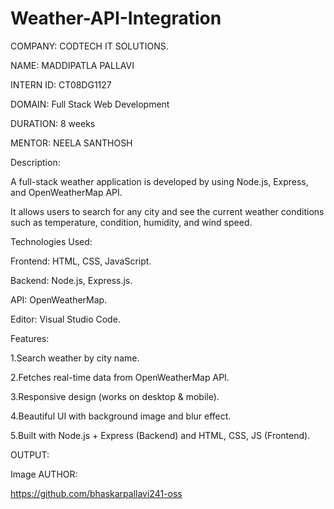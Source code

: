 # Weather-API-Integration

COMPANY: CODTECH IT SOLUTIONS.

NAME: MADDIPATLA PALLAVI

INTERN ID: CT08DG1127

DOMAIN: Full Stack Web Development

DURATION: 8 weeks

MENTOR: NEELA SANTHOSH

Description:

A full-stack weather application is developed by using Node.js, Express, and OpenWeatherMap API.

It allows users to search for any city and see the current weather conditions such as temperature, condition, humidity, and wind speed.

Technologies Used:

Frontend: HTML, CSS, JavaScript.

Backend: Node.js, Express.js.

API: OpenWeatherMap.

Editor: Visual Studio Code.

Features:

1.Search weather by city name.

2.Fetches real-time data from OpenWeatherMap API.

3.Responsive design (works on desktop & mobile).

4.Beautiful UI with background image and blur effect.

5.Built with Node.js + Express (Backend) and HTML, CSS, JS (Frontend).

OUTPUT:

Image
AUTHOR:

https://github.com/bhaskarpallavi241-oss
